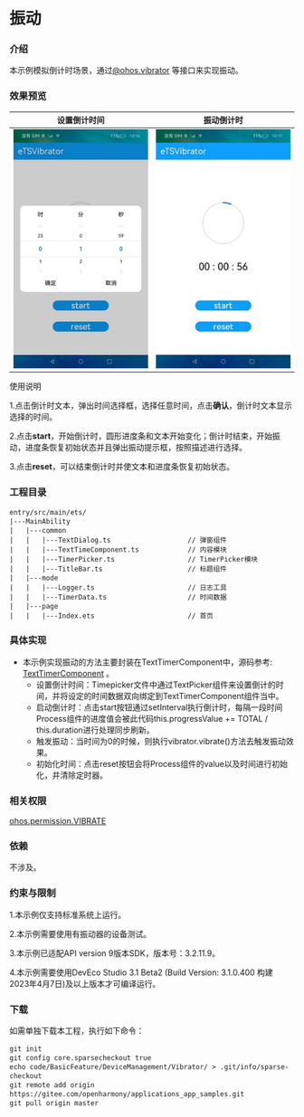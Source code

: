 # 振动

### 介绍

本示例模拟倒计时场景，通过[@ohos.vibrator](https://gitee.com/openharmony/docs/blob/master/zh-cn/application-dev/reference/apis/js-apis-vibrator.md) 等接口来实现振动。

### 效果预览

|设置倒计时间|振动倒计时|
|--------------------------------|--------------------------------|
|![](./screenshots/device/setTime.jpeg)|![](./screenshots/device/vibratorTime.jpeg)

使用说明

1.点击倒计时文本，弹出时间选择框，选择任意时间，点击**确认**，倒计时文本显示选择的时间。

2.点击**start**，开始倒计时，圆形进度条和文本开始变化；倒计时结束，开始振动，进度条恢复初始状态并且弹出振动提示框，按照描述进行选择。

3.点击**reset**，可以结束倒计时并使文本和进度条恢复初始状态。

### 工程目录
```
entry/src/main/ets/
|---MainAbility
|   |---common
|   |   |---TextDialog.ts                   // 弹窗组件
|   |   |---TextTimeComponent.ts            // 内容模块
|   |   |---TimerPicker.ts                  // TimerPicker模块
|   |   |---TitleBar.ts                     // 标题组件
|   |---mode
|   |   |---Logger.ts                       // 日志工具
|   |   |---TimerData.ts                    // 时间数据
|   |---page
|   |   |---Index.ets                       // 首页

```
### 具体实现

* 本示例实现振动的方法主要封装在TextTimerComponent中，源码参考: [TextTimerComponent](https://gitee.com/openharmony/applications_app_samples/blob/master/code/BasicFeature/DeviceManagement/Vibrator/entry/src/main/ets/MainAbility/common/TextTimerComponent.ets) 。
    * 设置倒计时间：Timepicker文件中通过TextPicker组件来设置倒计的时间，并将设定的时间数据双向绑定到TextTimerComponent组件当中。
    * 启动倒计时：点击start按钮通过setInterval执行倒计时，每隔一段时间Process组件的进度值会被此代码this.progressValue += TOTAL / this.duration进行处理同步刷新。
    * 触发振动：当时间为0的时候，则执行vibrator.vibrate()方法去触发振动效果。
    * 初始化时间：点击reset按钮会将Process组件的value以及时间进行初始化，并清除定时器。
  
### 相关权限

[ohos.permission.VIBRATE](https://gitee.com/openharmony/docs/blob/master/zh-cn/application-dev/security/permission-list.md)

### 依赖

不涉及。

### 约束与限制

1.本示例仅支持标准系统上运行。

2.本示例需要使用有振动器的设备测试。

3.本示例已适配API version 9版本SDK，版本号：3.2.11.9。

4.本示例需要使用DevEco Studio 3.1 Beta2 (Build Version: 3.1.0.400 构建 2023年4月7日)及以上版本才可编译运行。

### 下载

如需单独下载本工程，执行如下命令：
```
git init
git config core.sparsecheckout true
echo code/BasicFeature/DeviceManagement/Vibrator/ > .git/info/sparse-checkout
git remote add origin https://gitee.com/openharmony/applications_app_samples.git
git pull origin master

```

